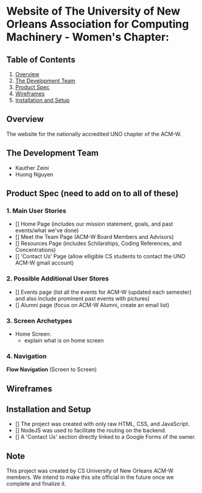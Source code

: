 # Website of The University of New Orleans Association for Computing Machinery - Women's Chapter:

## Table of Contents
1. [Overview](#Overview)
2. [The Development Team](#The-Development-Team)
3. [Product Spec](#Product-Spec)
4. [Wireframes](#Wireframes)
5. [Installation and Setup](#Installation-and-Setup)

## Overview
The website for the nationally accredited UNO chapter of the ACM-W.

## The Development Team
- Kauther Zeini
- Huong Nguyen

## Product Spec (need to add on to all of these)

### 1. Main User Stories 
- [] Home Page (includes our mission statement, goals, and past events/what we've done)
- [] Meet the Team Page (ACM-W Board Members and Advisors)
- [] Resources Page (includes Schilarships, Coding References, and Concentrations)
- [] 'Contact Us' Page (allow elligible CS students to contact the UNO ACM-W gmail account) 

### 2. Possible Additional User Stores 
- [] Events page (list all the events for ACM-W (updated each semester) and also include prominent past events with pictures)
- [] Alumni page (focus on ACM-W Alumni, create an email list) 

### 3. Screen Archetypes
* Home Screen: 
  * explain what is on home screen

### 4. Navigation

**Flow Navigation** (Screen to Screen)




## Wireframes

## Installation and Setup
- [] The project was created with only raw HTML, CSS, and JavaScript.
- [] NodeJS was used to facilitate the routing on the backend.
- [] A 'Contact Us' section directly linked to a Google Forms of the owner.

## Note
This project was created by CS University of New Orleans ACM-W members. We intend to make this site official in the future once we complete and finalize it.



